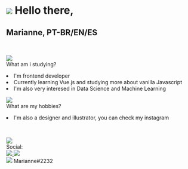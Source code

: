  <h1>
            <img src="https://img.icons8.com/bubbles/50/000000/data-center.png"/>
            Hello there,
        </h1>
        <h2>
            Marianne, PT-BR/EN/ES
        </h2>
        <br>
                <p>
                <img src="https://img.icons8.com/bubbles/50/000000/f10-key.png"/>
                <br>
                What am i studying?
                <li>
                    I'm frontend developer
                </li>
                <li>
                    Currently learning Vue.js and studying more about vanilla Javascript
                </li>
                <li>
                    I'm also very interesed in Data Science and Machine Learning
                </li>
                </p>
                <p>
                <img src="https://img.icons8.com/bubbles/50/000000/f11-key.png"/>
                <br>
                What are my hobbies?
                <li>
                    I'm also a designer and illustrator, you can check my instagram 
                </li>
                </p>
                <br>
                <p>
                <img src="https://img.icons8.com/bubbles/50/000000/f12-key.png"/>
                <br>
                Social:
 <br>
                <a href="https://www.instagram.com/mari.sketchs/">
                    <img src="https://img.icons8.com/bubbles/50/000000/instagram-new.png"/>
                </a>
                <a href="https://t.me/cybermarizinha">
                    <img src="https://img.icons8.com/bubbles/50/000000/telegram-app.png"/>
                </a>
                <br>
                <img src="https://img.icons8.com/bubbles/50/000000/discord-logo.png"/> Marianne#2232
                </p>
